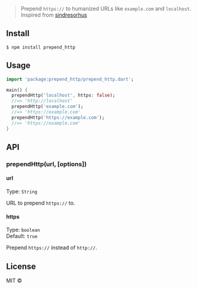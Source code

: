 > Prepend `https://` to humanized URLs like `example.com` and `localhost`.
> Inspired from [sindresorhus](https://github.com/sindresorhus/prepend-http)

## Install

```
$ npm install prepend_http
```


## Usage

```dart
import 'package:prepend_http/prepend_http.dart';

main() {
  prependHttp('localhost', https: false);
  //=> 'http://localhost'
  prependHttp('example.com');
  //=> 'https://example.com'
  prependHttp('https://example.com');
  //=> 'https://example.com'
}
```

## API

### prependHttp(url, [options])

#### url

Type: `String`

URL to prepend `https://` to.

#### https

Type: `boolean`<br>
Default: `true`

Prepend `https://` instead of `http://`.


## License

MIT ©
